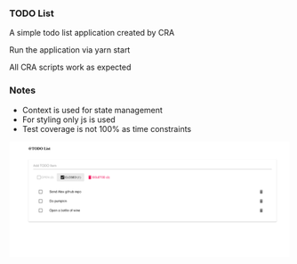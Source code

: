 ### TODO List
A simple todo list application created by CRA

Run the application via yarn start

All CRA scripts work as expected

### Notes
- Context is used for state management
- For styling only js is used
- Test coverage is not 100% as time constraints

![TODO List](/screen.png "TODO Screen")
